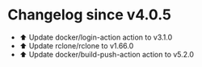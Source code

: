# Changelog since v4.0.5
- ⬆️ Update docker/login-action action to v3.1.0 
- ⬆️ Update rclone/rclone to v1.66.0 
- ⬆️ Update docker/build-push-action action to v5.2.0 
